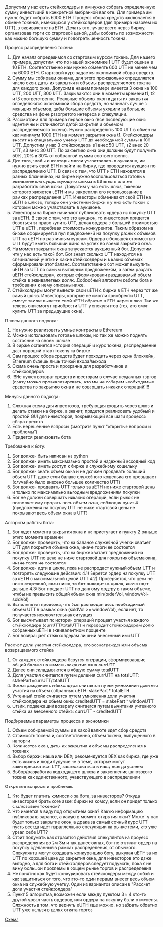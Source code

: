 Допустим у нас есть стейкхолдеры и им нужно собрать определенную сумму инвестиций в конкретной выбранной валюте. Для примера им нужно будет собрать 6000 ETH. Процесс сбора средств заключается в обмене токенов, имеющихся у стейкхолдеров (для примера назовем их UTT), в эквиваленте на ETH. Делать это лучше всего через биржу, организовав торги со стартовой ценой, дабы собрать по возможности как можно большую сумму и подогреть ценность токена.

Процесс распределения токена:
1) Для начала определимся со стартовым курсом токена. Для нашего примера, допустим, что по нашей экономике 1 UTT будет оценен в 10 ETH. Соответственно нам нужно обменять 600 UTT не менее чем на 6000 ETH. Стартовый курс задается экономикой сбора средств.
2) Сумму мы собираем окнами, для этого произвольно определяется число окон, даты их закрытия и объемы распределяемого токена для каждого окна. Допусим в нашем примере имеется 3 окна на 100 UTT, 200 UTT, 300 UTT. Закрываются они в моменты времени t1, t2 и t3 соответственно. Реальные объемы окон и даты их закрытия определяются экономикой сбора средств, но начинать лучше с меньших объемов, дабы большие объемы уходили за большие средства на фоне разогретого интереса и спекуляции.
3) Рассмотрим для примера первое окно (все последующие окна идентичны и отличаются датой закрытия и объемом распределяемого токена). Нужно распределить 100 UTT в обмен на как минимум 1000 ETH на момент закрытия окна t1. Стейкхолдеры вносят на специальную учетку UTT до необходимой суммы в 100 UTT. Допустим у нас 3 стейкхолдера: s1 внес 50 UTT, s2 внес 20 UTT, s3 внес 30 UTT. По закрытию окна они должны будут получить 50%, 20% и 30% от собранной суммы соответственно.
3) Для того, чтобы инвесторы могли учавствовать в аукционе, им нужно взять свой ETH и зайти на биржу, где проводится аукцион по распределению UTT. В связи с тем, что UTT и ETH находятся в разных блокчейнах, на бирже нужно воспользоваться готовым эквивалентом существующего шлюза в Ethereum или же разработать свой шлюз. Допустим у нас есть шлюз, токеном которого является uETH и мы закрепили его использование в рамках распределения UTT. Инвесторы обменивают свой ETH на uETH в шлюзе, теперь они участники биржи и у них есть токен, с которым можно учавствовать в аукционе.
4) Инвесторы на бирже начинают публиковать ордера на покупку UTT за uETH. В связи с тем, что это аукцион, то инвесторам придется бороться за право купить UTT, делая ордера с большей стоимостью UTT в uETH, перебивая стоимость конкурентов. Таким образом на бирже сформируется пул предложений на покупку разных объемов UTT за uETH по различным курсам. Ордера с большей стоимостью UTT будут иметь больший шанс на успех во время закрытия окна.
5) На момент закрытия окна запускается аукционный бот. Допустим что у нас есть такой бот. Бот знает сколько UTT находится на специальной учетке и какие стейкхолдеры и в каких объемах сформировали этот баланс. Соответственно бот может выкупить uETH за UTT по самым выгодным предложениям, а затем раздать uETH стейхолдерам, которые сформировали раздаваемый объем стейка в эквивалетных долях. Добробный алгоритм работы бота и требования к нему описаны ниже.
6) Стейкхолдеры могут вывести свои uETH с биржи в ETH через тот же самый шлюз. Инвесторы, которые не смогли приобрести UTT, смогут так же вывести свой uETH обратно в ETH через шлюз. Так же теперь они смогут приобрести UTT у спекулянтов (тех, кто смог купить UTT за предыдущие окна).

Плюсы данного подхода:
1) Не нужно реализовать умные контракты в Ethereum
2) Можно использовать готовые шлюзы, но так же можно поднять состояние на своем шлюзе
3) В бирже останется история операций и курс токена, распределение даст хороший старт токену на бирже
4) Сам процесс сбора средств будет проходить через один блокчейн, Ethereum будешь лишь точкой входа/выхода
5) Схема очень проста и прозрачна для разработчиков и стейкхолдеров
6) !!!Не нужен возврат средств инвесторам в случае неудачных торгов (сразу можно проанализировать, что мы не соберем необходимые средства по закрытию окна и не совершать никаких операций)!!!

Минусы данного подхода:
1) Сложная схема для инвесторов, требующая входить через шлюз и делать ставки на бирже, а значит, придется реализовать удобный и простой GUI для инвесторов, покрывающий все шаги процесса сбора средств
2) Есть нерешенные вопросы (смотрите пункт "открытые вопросы и проблемы")
3) Придется реализовать бота

Требования к боту:
1) Бот должен быть написан на python
2) Бот должен иметь максимально простой и надежный исходный код
2) Бот должен иметь доступ к бирже и служебному кошельку
3) Бот должен знать объем окна и не должен продавать больший объем UTT, даже если баланс служебного кошелька его превышает (случайно было внесено большее количество UTT)
4) Бот должен продавать UTT только за uETH не ниже стартовой цены и только по максимально выгодным предложениям покупки
5) Бот не должен совершать никаких операций, если рынок не позволяет ему продать весь объем окна, соблюдая пункт 4 (предложения на покупку UTT не ниже стартовой цены не покрывают весь объем окна в UTT)

Алгоритм работы бота:
1) Бот ждет момента закрытия окна и не приступает к пункту 2 раньше этого момента времени
2) Бот должен проверить, что на балансе служебной учетки хватает UTT для покрытия объема окна, иначе торги не состоятся
3) Бот должен проверить, что на бирже хватает предложений на покупку UTT по цене не ниже стартовой для покрытия объема окна, иначе торги не состоятся
4) Бот должен идти в цикле, пока не распродаст нужный объем UTT и повторять следующие действия:
	4.1) Берется ордер на покупку UTT за uETH с максимальной ценой UTT
	4.2) Проверяется, что цена не ниже стартовой, если ниже, то бот выходит из цикла, иначе идет дальше
	4.3) Бот продает UTT по данному ордеру в таком объеме, чтобы не превысить общий объем окна min(orderVol, windowVol-soldVol)
5) Выполняется проверка, что был распродан весь необходимый объем UTT в рамках окна (soldVol >= windowVol), если нет, то получается исключительная ситуация
6) Бот высчитывает по истории операций процент участия каждого стейкхолдера (currUTT/totalUTT) и переводит стейкхолдерам долю собранных uETH в эквивалентном проценте
7) Бот возвращает стейкхолдерам лишний внесенный ими UTT

Рассчет доли участия стейкхолдера, его вознаграждения и объема возвращаемого стейка:
1) От каждого стейкхолдера берутся операции, сформировавшие общий баланс на момень закрытия окна currUTT
2) Далее они складываются в общую сумму totalUTT
3) Доля участия считается путем деления currUTT на totalUTT: stakePart=currUTT/totalUTT
4) Вознаграждение стейкхолдера считается путем умножения доли его участия на объем собранных uETH: stakePart * totalETH
5) Учтенный стейк считается путем умножения доли участия стейкхолдера на объем окна: creditedUTT = stakePart * windowUTT
6) Стейк, подлежащий возврату считается путем вычитания учтенного стейка из внесенного стейка: currUTT - creditedUTT

Подбираемые параметры процесса и экономики:
1) Объем собираемой суммы и в какой валюте идет сбор средств
2) Стоимость токена и, соответственно, объем токена, выпущенного в на торги
3) Количество окон, даты их закрытия и объемы распределения в токенах
4) Выбор биржи: наша или DEX; рекомендуется DEX как биржа, где уже есть жизнь и люди будучие не в теме, которые могут заинтересоваться UTT, зашлюзоваться в нашу всегда успеем
5) Выбор/разработка подходящего шлюза и закрепление шлюзового токена как единственного, учавствующего в распределении

Открытые вопросы и проблемы:
1) Кто будет платить комиссию за бота, за инвесторов? Откуда инвесторам брать core asset биржи на комсу, если он придет только с шлюзовым токеном?
2) Что имеется в виду под открытием окна? Какую информацию публиковать заранее, а какую в момент открытия окна? Может у нас будет только закрытие окон, а драка за самый сочный курс UTT пусть всегда идет параллелньно спекуляции на рынке теми, кто уже урвал себе UTT?
3) Стоит подумать как отразятся действия спекулянтов на проуесс распределения во 2м 3м и так далее окнах, бот не отличит ордер на покупку сделанный в рамках распределения, от обычного. Спекулянты могут создавать конкуренцию боту, выкупая uETH за их UTT по хорошей цене до закрытия окна, для инвесторов это даже выгодно, а для бота и стейкхолдеров следует подумать, пока я не вижу большой проблемы в общем рынке торгов и распределения
4) Не понятно как будут конкурировать стейкхолдеры между собой и как защититься от того, что кто-то один первым внесет весь объем окна на служебную учетку. Один из вариантов описан в "Рассчет доли участия стейкхолдера"
5) Пункт 5 алгоритма, возможен если между пунктом 3 и 4 кто-то другой урвал часть ордеров, или ордера на покупку были отменены. Сложность в том, что вернуть eUTH еще можно, но забрать обратно UTT уже нельзя в целях отката торгов

[Схема](https://www.draw.io/#Hu-transnet%2Fcodebase%2Fexchange_bot%2FRaising%20funds%20by%20exchange%20bot%2FRaising%20funds%20by%20exchange%20bot.xml)
